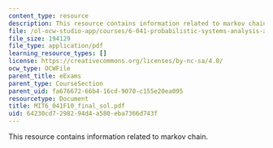 ```yaml
---
content_type: resource
description: This resource contains information related to markov chain.
file: /ol-ocw-studio-app/courses/6-041-probabilistic-systems-analysis-and-applied-probability-fall-2010/64230cd7298294d4a580eba7366d743f_MIT6_041F10_final_sol.pdf
file_size: 194129
file_type: application/pdf
learning_resource_types: []
license: https://creativecommons.org/licenses/by-nc-sa/4.0/
ocw_type: OCWFile
parent_title: eExams
parent_type: CourseSection
parent_uid: fa676672-66b4-16cd-9070-c155e20ea095
resourcetype: Document
title: MIT6_041F10_final_sol.pdf
uid: 64230cd7-2982-94d4-a580-eba7366d743f
---
```

This resource contains information related to markov chain.